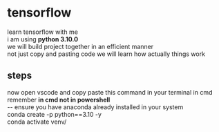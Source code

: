 # tensorflow
learn tensorflow with me<br>
i am using ****python 3.10.0****<br> 
we will build project together in an efficient manner<br>
not just copy and pasting code we will learn how actually things work<br>

## steps
now open vscode and copy paste this command in your terminal in cmd remember ****in cmd not in powershell****<br>
-- ensure you have anaconda already installed in your system<br>
conda create -p python==3.10 -y<br>
conda activate venv/
